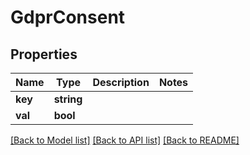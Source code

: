# GdprConsent

## Properties
Name | Type | Description | Notes
------------ | ------------- | ------------- | -------------
**key** | **string** |  | 
**val** | **bool** |  | 

[[Back to Model list]](../README.md#documentation-for-models) [[Back to API list]](../README.md#documentation-for-api-endpoints) [[Back to README]](../README.md)


